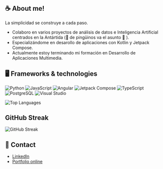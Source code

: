 

## ☕ About me! 

La simplicidad se construye a cada paso.

- Colaboro en varios proyectos de análisis de datos e Inteligencia Artificial centrados en la Antártida (🐧 de pingüinos va el asunto 🐧 ).
- Especializándome en desarollo de aplicaciones con Kotlin y Jetpack Compose.
- Actualmente estoy terminando mi formación en Desarrollo de Aplicaciones Multimedia.

## 🖥️ Frameworks & technologies

![Python](https://img.icons8.com/fluency/48/000000/python.png)
![JavaScript](https://img.icons8.com/fluency/48/000000/javascript.png)
![Angular](https://img.icons8.com/fluency/48/000000/angularjs.png)
![Jetpack Compose](https://img.icons8.com/fluency/48/000000/android.png) <!-- Jetpack Compose -->
![TypeScript](https://img.icons8.com/fluency/48/000000/typescript.png)
![PostgreSQL](https://img.icons8.com/fluency/48/000000/database.png) <!-- Reemplazo -->
![Visual Studio](https://img.icons8.com/fluency/48/000000/visual-studio.png)

![Top Languages](https://github-readme-stats.vercel.app/api/top-langs/?username=fjzamora93&hide=jupyter%20notebook,html,css,ejs,xml,powershell,c,cython,c%2B%2B&layout=compact)

## GitHub Streak

![GitHub Streak](https://github-readme-streak-stats.herokuapp.com/?user=fjzamora93)

## 📧 Contact
- [LinkedIn](https://www.linkedin.com/in/fjzamora/)
- [Portfolio online](https://fjzamora93.github.io/Portfolio/)
